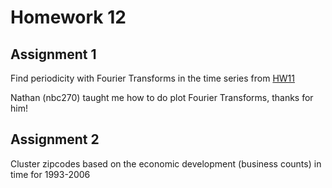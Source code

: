 # Homework 12

## Assignment 1
Find periodicity with Fourier Transforms in the time series from [HW11](https://github.com/fedhere/PUI2018_mh5172/tree/master/HW11_mh5172)

Nathan (nbc270) taught me how to do plot Fourier Transforms, thanks for him!

## Assignment 2
Cluster zipcodes based on the economic development (business counts) in time for 1993-2006

